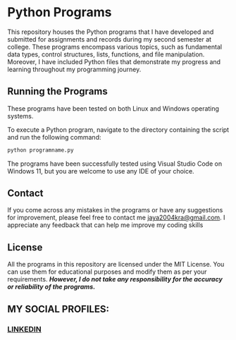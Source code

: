 # Python Programs
This repository houses the Python programs that I have developed and submitted for assignments and records during my second semester at college. These programs encompass various topics, such as fundamental data types, control structures, lists, functions, and file manipulation. Moreover, I have included Python files that demonstrate my progress and learning throughout my programming journey.

## Running the Programs
These programs have been tested on both Linux and Windows operating systems.

To execute a Python program, navigate to the directory containing the script and run the following command:

```bash
python programname.py
```

The programs have been successfully tested using Visual Studio Code on Windows 11, but you are welcome to use any IDE of your choice.

## Contact
If you come across any mistakes in the programs or have any suggestions for improvement, please feel free to contact me <jaya2004kra@gmail.com>. I appreciate any feedback that can help me improve my coding skills

## License
All the programs in this repository are licensed under the MIT License. You can use them for educational purposes and modify them as per your requirements. ***However, I do not take any responsibility for the accuracy or reliability of the programs.***

## MY SOCIAL PROFILES:
### [LINKEDIN](https://www.linkedin.com/in/jayashrek/)
